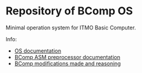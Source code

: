 # Repository of BComp OS

Minimal operation system for ITMO Basic Computer.

Info:
- [OS documentation](os.md)
- [BComp ASM preprocessor documentation](preprocessor/preprocessor.md)
- [BComp modifications made and reasoning](modifications.md)